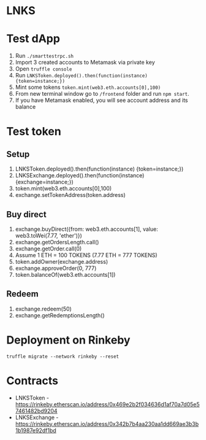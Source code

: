 # LNKS

# Test dApp

1. Run `./smarttestrpc.sh`
2. Import 3 created accounts to Metamask via private key
3. Open `truffle console`
4. Run `LNKSToken.deployed().then(function(instance) {token=instance;})`
5. Mint some tokens `token.mint(web3.eth.accounts[0],100)`
6. From new terminal window go to `/frontend` folder and run `npm start`.
7. If you have Metamask enabled, you will see account address and its balance


# Test token

## Setup

1. LNKSToken.deployed().then(function(instance) {token=instance;})
2. LNKSExchange.deployed().then(function(instance) {exchange=instance;})
3. token.mint(web3.eth.accounts[0],100)
4. exchange.setTokenAddress(token.address)

## Buy direct

1. exchange.buyDirect({from: web3.eth.accounts[1], value: web3.toWei(7.77, 'ether')})
2. exchange.getOrdersLength.call()
3. exchange.getOrder.call(0)
4. Assume 1 ETH = 100 TOKENS (7.77 ETH = 777 TOKENS)
5. token.addOwner(exchange.address)
6. exchange.approveOrder(0, 777)
7. token.balanceOf(web3.eth.accounts[1])

## Redeem

1. exchange.redeem(50)
2. exchange.getRedemptionsLength()

# Deployment on Rinkeby

`truffle migrate --network rinkeby --reset`

# Contracts

- LNKSToken - https://rinkeby.etherscan.io/address/0x469e2b2f034636d1af70a7d05e57461482bd9204
- LNKSExchange - https://rinkeby.etherscan.io/address/0x342b7b4aa230aa1dd669ae3b3b1b1987e92df1bd
